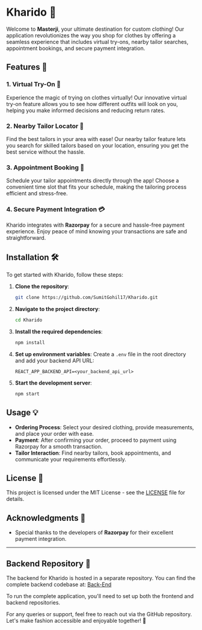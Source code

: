 # Kharido 🌟

Welcome to **Masterji**, your ultimate destination for custom clothing! Our application revolutionizes the way you shop for clothes by offering a seamless experience that includes virtual try-ons, nearby tailor searches, appointment bookings, and secure payment integration. 

## Features 🚀

### 1. Virtual Try-On 🧥
Experience the magic of trying on clothes virtually! Our innovative virtual try-on feature allows you to see how different outfits will look on you, helping you make informed decisions and reducing return rates.

### 2. Nearby Tailor Locator 📍
Find the best tailors in your area with ease! Our nearby tailor feature lets you search for skilled tailors based on your location, ensuring you get the best service without the hassle.

### 3. Appointment Booking 📅
Schedule your tailor appointments directly through the app! Choose a convenient time slot that fits your schedule, making the tailoring process efficient and stress-free.

### 4. Secure Payment Integration 💳
Kharido integrates with **Razorpay** for a secure and hassle-free payment experience. Enjoy peace of mind knowing your transactions are safe and straightforward.

## Installation 🛠️

To get started with Kharido, follow these steps:

1. **Clone the repository**:
   ```bash
   git clone https://github.com/SumitGohil17/Kharido.git
   ```

2. **Navigate to the project directory**:
   ```bash
   cd Kharido
   ```

3. **Install the required dependencies**:
   ```bash
   npm install
   ```

4. **Set up environment variables**:
   Create a `.env` file in the root directory and add your backend API URL:
   ```
   REACT_APP_BACKEND_API=<your_backend_api_url>
   ```

5. **Start the development server**:
   ```bash
   npm start
   ```

## Usage 💡

- **Ordering Process**: Select your desired clothing, provide measurements, and place your order with ease.
- **Payment**: After confirming your order, proceed to payment using Razorpay for a smooth transaction.
- **Tailor Interaction**: Find nearby tailors, book appointments, and communicate your requirements effortlessly.

## License 📜

This project is licensed under the MIT License - see the [LICENSE](LICENSE) file for details.

## Acknowledgments 🙏

- Special thanks to the developers of **Razorpay** for their excellent payment integration.

---

## Backend Repository 🔗

The backend for Kharido is hosted in a separate repository. You can find the complete backend codebase at:
[Back-End](https://github.com/SumitGohil17/Masterji_backend)


To run the complete application, you'll need to set up both the frontend and backend repositories.


For any queries or support, feel free to reach out via the GitHub repository. Let's make fashion accessible and enjoyable together! 🎉